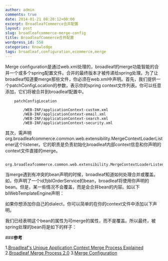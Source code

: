 ```yaml
---
author: admin
comments: true
date: 2014-01-21 08:20:12+00:00
excerpt: BroadleafCommerce合并配置
layout: post
slug: broadleafcommerce-merge-config
title: BroadleafCommerce合并配置
wordpress_id: 558
categories: Knowledge
tags: broadleaf,configuration,ecommerce,merge
---
```


Merge configuration是通过web.xml处理的，broadleaf的merge功能智能的合并一个或多个spring配置文件。合并的最终版本才被传递给spring处理。为了让broadleaf知道要merge那些文件，你必须在web.xml中声明。首先，我们提供一个patchConfigLocation的参数，表示你的spring context文件列表。你可以任意添加，它们将被合并到broadleaf配置中。

    
        patchConfigLocation
        
            /WEB-INF/applicationContext-custom.xml
            /WEB-INF/applicationContext-email.xml
            /WEB-INF/applicationContext-search.xml
            /WEB-INF/applicationContext-security.xml
        
    


其次，需声明org.broadleafcommerce.common.web.extensibility.MergeContextLoaderListener这个listener。它的职责是负责初始化broadleaf内部context信息和你声明的context文件直接的merge。

    
        org.broadleafcommerce.common.web.extensibility.MergeContextLoaderListener
    

当merge遇到有冲突的bean声明的时候，broadleaf知道如何处理合并或覆盖。
如，你声明了一个id为blOrderService的bean，broadleaf将使用你声明的bean。但是，某一些情况不会覆盖，而是会合并bean的内容。如以下blWebTemplateEngine声明：

    
        
            
                
                
            
        
     

如果你想添加你自己的dialect，你可以简单的在你的context文件中添加以下声明。

    
        
            
                
            
        
     

我们已经表明这个bean的属性为可merge的属性，而不是覆盖。所以最终，被spring处理的bean将是如下的样子：

    
        
            
                
                
                
            
        
     




###**参考**


1.[Broadleaf's Unique Application Context Merge Process Explained](http://www.broadleafcommerce.com/blog/broadleaf-spring-context-merge-process)
2.[Broadleaf Merge Process 2.0](http://www.broadleafcommerce.com/blog/broadleaf-spring-context-merge-2)
3.[Merge Configuration](http://docs.broadleafcommerce.org/core/current/broadleaf-concepts/key-aspects-and-configuration/merge-configuration)
